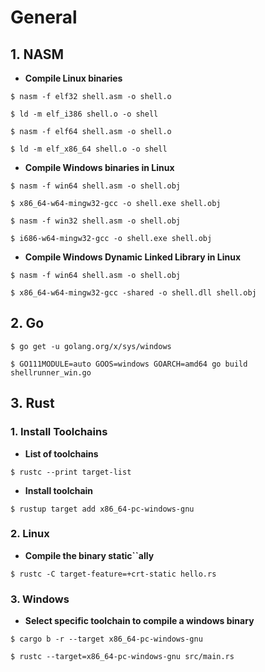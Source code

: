 # General

## 1. NASM

* **Compile Linux binaries**

`$ nasm -f elf32 shell.asm -o shell.o`

`$ ld -m elf_i386 shell.o -o shell`

`$ nasm -f elf64 shell.asm -o shell.o`

`$ ld -m elf_x86_64 shell.o -o shell`

* **Compile Windows binaries in Linux**

`$ nasm -f win64 shell.asm -o shell.obj`

`$ x86_64-w64-mingw32-gcc -o shell.exe shell.obj`

`$ nasm -f win32 shell.asm -o shell.obj`

`$ i686-w64-mingw32-gcc -o shell.exe shell.obj`

* **Compile Windows Dynamic Linked Library in Linux**

`$ nasm -f win64 shell.asm -o shell.obj`

`$ x86_64-w64-mingw32-gcc -shared -o shell.dll shell.obj`

## 2. Go

`$ go get -u golang.org/x/sys/windows`

`$ GO111MODULE=auto GOOS=windows GOARCH=amd64 go build shellrunner_win.go`

## 3. Rust

### 1. Install Toolchains

* **List of toolchains**

`$ rustc --print target-list`

* **Install toolchain**

`$ rustup target add x86_64-pc-windows-gnu`

### 2. Linux

* **Compile the binary static``ally**

`$ rustc -C target-feature=+crt-static hello.rs`

### 3. Windows

* **Select specific toolchain to compile a windows binary**

`$ cargo b -r --target x86_64-pc-windows-gnu`

`$ rustc --target=x86_64-pc-windows-gnu src/main.rs`